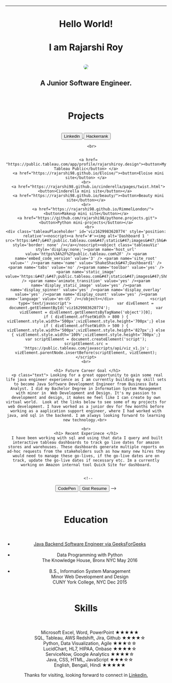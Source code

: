 <head>
  <!--link href="main.css" rel="stylesheet"-->
  <style>
img {
  border-radius: 50%;
}
</style>
</head>
<body>
  <header>
  <hr> 
    <h1> Hello World! </h1>
    <h1>I am Rajarshi Roy</h1> 
    <br>
   
   <center><img src='https://twitter.com/iMrs_Roy/photo'> </center>
    <h2> A Junior Software Engineer. </h2>
    <br>
     <h1> Projects </h1>
  <center>
      <br>
      <a href='https://www.linkedin.com/in/iMrsRoy/'> <button> Linkedin </button> </a>
  <a href='https://www.hackerrank.com/rajarshi_98/'> <button> Hackerrank </button> </a>

         <br>
        
        
      <a href= "https://public.tableau.com/app/profile/rajarshiroy.design"><button>My Tableau Public</button> </a>
      <a href="https://rajarshi98.github.io/Eloise/"><button>Eloise mini site</button> </a>
    <br>
      <a href="https://rajarshi98.github.io/cinderella/pages/twist.html"><button>Cinderella mini site</button></a> 
      <a href="https://rajarshi98.github.io/beauty/"><button>Beauty mini site</button></a>
    <br>
          <a href="https://rajarshi98.github.io/RimmelLondon/"><button>Makeup mini site</button></a>
     <a href="https://github.com/rajarshi98/pythone.projects.git"><button>Python mini-projects</button></a>
       <br>
    <div class='tableauPlaceholder' id='viz1629983620774' style='position: relative'><noscript><a href='#'><img alt='Dashboard 1 ' src='https:&#47;&#47;public.tableau.com&#47;static&#47;images&#47;Sh&#47;ShakeShack&#47;Dashboard1&#47;1_rss.png' style='border: none' /></a></noscript><object class='tableauViz'  style='display:none;'><param name='host_url' value='https%3A%2F%2Fpublic.tableau.com%2F' /> <param name='embed_code_version' value='3' /> <param name='site_root' value='' /><param name='name' value='ShakeShack&#47;Dashboard1' /><param name='tabs' value='no' /><param name='toolbar' value='yes' /><param name='static_image' value='https:&#47;&#47;public.tableau.com&#47;static&#47;images&#47;Sh&#47;ShakeShack&#47;Dashboard1&#47;1.png' /> <param name='animate_transition' value='yes' /><param name='display_static_image' value='yes' /><param name='display_spinner' value='yes' /><param name='display_overlay' value='yes' /><param name='display_count' value='yes' /><param name='language' value='en-US' /></object></div>                <script type='text/javascript'>                    var divElement = document.getElementById('viz1629983620774');                    var vizElement = divElement.getElementsByTagName('object')[0];                    if ( divElement.offsetWidth > 800 ) { vizElement.style.width='500px';vizElement.style.height='700px';} else if ( divElement.offsetWidth > 500 ) { vizElement.style.width='500px';vizElement.style.height='827px';} else { vizElement.style.width='100%';vizElement.style.height='700px';}                     var scriptElement = document.createElement('script');                    scriptElement.src = 'https://public.tableau.com/javascripts/api/viz_v1.js';                    vizElement.parentNode.insertBefore(scriptElement, vizElement);                </script>
    <br>
    
     <h1> Future Career Goal </h1>
     <p class="text"> Looking for a great opportunity to gain some real life java engineer experience as I am currently building my skill sets to become Java Software Development Engineer from Business Data Analyst. I did my Bachelor Degree in Information System Management with minor in  Web Development and Design. It's my passion to development and design, it makes me feel like I can create by own virtual world.  Look at the links below to see some of my projects for web development. I have worked as a junior dev for few months before working as a aaplication support engineer, where I had worked with java, and sql in the backend. I am always looking forward to learning new technology.<br> 
       
    <br>
    <h1> Recent Experinece </h1>
     I have been working with sql and using that data I query and built interactive tableau dashboards to track go live dates for amazon stores and warehouses. These dashboards generate multiple reports on ad-hoc requests from the stakeholders such as how many new hires they would need to manage these go-lives, if the go-live dates are on track, update the go-live dates if necessary etc. Im a currently working on Amazon internal tool Quick Site for dashboard.

       
      <!--
<a href='https://codepen.io/rajarshi/'><button>CodePen</button></a>
      <a href="https://gist.github.com/rajarshi98/54c19408882afb47da8f830360effc53/"><button>Gist Resume</button></a> -->
  
   
 
    
   <br>
    <h1>Education</h1> <br> <ul>
      <li>
      <a href="https://media.geeksforgeeks.org/courses/certificates/bfda9162bb91ac9f160913080ebfc9a5.pdf">
        Java Backend Software Engineer via GeeksForGeeks</a> </li>
      <br>
  <li>Data Programming with Python <br>
   The Knowledge House, Bronx NYC May 2016</li>
      <br>
  <li>B.S., Information System Management 
    <br>
Minor Web Development and Design
    <br>
CUNY York College, NYC Dec 2015</li>
 <br>
</ul>
    
 <h1> Skills </h1> <br>
<ul> Microsoft Excel, Word, PowerPoint ★★★★★ <br>
SQL, Tableau, AWS Redshift, Jira, Github ★★★★☆ <br>
Python, Data Visualization, Agile ★★★☆☆ <br>
LucidChart, HL7, HIPAA, Onbase ★★★★☆ <br>
ServiceNow, Google Analytics ★★★★☆ <br>
Java, CSS, HTML, JavaScript ★★★☆☆ <br> 
English, Bengali, Hindi ★★★★★ <br> </ul>
 


</center>
  
  Thanks for visiting, looking forward to connect in <a href='http://www.linkedin.com/in/royrajarshi1/'> Linkedin.</a>
  <br>
  <br>
  </header>
</body>
